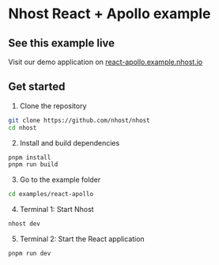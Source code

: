 # Nhost React + Apollo example

## See this example live

Visit our demo application on [react-apollo.example.nhost.io](https://react-apollo.example.nhost.io)

## Get started

1. Clone the repository

```sh
git clone https://github.com/nhost/nhost
cd nhost
```

2. Install and build dependencies

```sh
pnpm install
pnpm run build
```

3. Go to the example folder

```sh
cd examples/react-apollo
```

4. Terminal 1: Start Nhost

```sh
nhost dev
```

5. Terminal 2: Start the React application

```sh
pnpm run dev
```

